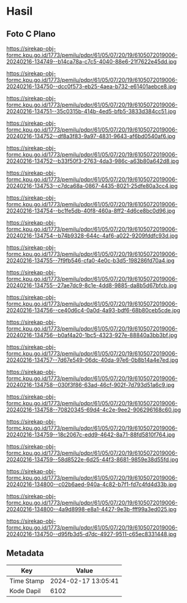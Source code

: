 # Hasil

## Foto C Plano

https://sirekap-obj-formc.kpu.go.id/1773/pemilu/pdpr/61/05/07/20/19/6105072019006-20240216-134749--b14ca78a-c7c5-4040-88e6-21f7622e45dd.jpg

https://sirekap-obj-formc.kpu.go.id/1773/pemilu/pdpr/61/05/07/20/19/6105072019006-20240216-134750--dcc0f573-eb25-4aea-b732-e61401aebce8.jpg

https://sirekap-obj-formc.kpu.go.id/1773/pemilu/pdpr/61/05/07/20/19/6105072019006-20240216-134751--35c0315b-414b-4ed5-bfb5-3833d384cc51.jpg

https://sirekap-obj-formc.kpu.go.id/1773/pemilu/pdpr/61/05/07/20/19/6105072019006-20240216-134752--df8a3f83-9a97-4831-9643-af6bd0540af6.jpg

https://sirekap-obj-formc.kpu.go.id/1773/pemilu/pdpr/61/05/07/20/19/6105072019006-20240216-134752--b33f50f3-2763-4da3-986c-a63b80a642d8.jpg

https://sirekap-obj-formc.kpu.go.id/1773/pemilu/pdpr/61/05/07/20/19/6105072019006-20240216-134753--c7dca68a-0867-4435-8021-25dfe80a3cc4.jpg

https://sirekap-obj-formc.kpu.go.id/1773/pemilu/pdpr/61/05/07/20/19/6105072019006-20240216-134754--bc1fe5db-40f8-460a-8ff2-4d6ce8bc0d96.jpg

https://sirekap-obj-formc.kpu.go.id/1773/pemilu/pdpr/61/05/07/20/19/6105072019006-20240216-134754--b74b9328-644c-4af6-a022-9209fddfc93d.jpg

https://sirekap-obj-formc.kpu.go.id/1773/pemilu/pdpr/61/05/07/20/19/6105072019006-20240216-134755--7f9fb546-cfa0-4e0c-b3d5-198286fd70a4.jpg

https://sirekap-obj-formc.kpu.go.id/1773/pemilu/pdpr/61/05/07/20/19/6105072019006-20240216-134755--27ae7dc9-8c1e-4dd8-9885-da8b5d67bfcb.jpg

https://sirekap-obj-formc.kpu.go.id/1773/pemilu/pdpr/61/05/07/20/19/6105072019006-20240216-134756--ce40d6c4-0a0d-4a93-bdf6-68b80ceb5cde.jpg

https://sirekap-obj-formc.kpu.go.id/1773/pemilu/pdpr/61/05/07/20/19/6105072019006-20240216-134756--b0af4a20-1bc5-4323-927e-88840a3bb3bf.jpg

https://sirekap-obj-formc.kpu.go.id/1773/pemilu/pdpr/61/05/07/20/19/6105072019006-20240216-134757--7d67e549-06dc-40da-97e6-0b8b14a4e7ed.jpg

https://sirekap-obj-formc.kpu.go.id/1773/pemilu/pdpr/61/05/07/20/19/6105072019006-20240216-134758--030f3f86-63ad-46cf-902f-7d793d51a6c9.jpg

https://sirekap-obj-formc.kpu.go.id/1773/pemilu/pdpr/61/05/07/20/19/6105072019006-20240216-134758--70820345-69d4-4c2e-9ee2-906296168c60.jpg

https://sirekap-obj-formc.kpu.go.id/1773/pemilu/pdpr/61/05/07/20/19/6105072019006-20240216-134759--18c2067c-edd9-4642-8a71-88fd5810f764.jpg

https://sirekap-obj-formc.kpu.go.id/1773/pemilu/pdpr/61/05/07/20/19/6105072019006-20240216-134759--58d8522e-6d25-44f3-8681-9859e38d55fd.jpg

https://sirekap-obj-formc.kpu.go.id/1773/pemilu/pdpr/61/05/07/20/19/6105072019006-20240216-134800--c02b6aed-940a-4c82-b7f1-fd7c4fd4d33b.jpg

https://sirekap-obj-formc.kpu.go.id/1773/pemilu/pdpr/61/05/07/20/19/6105072019006-20240216-134800--4a9d8998-e8a1-4427-9e3b-fff99a3ed025.jpg

https://sirekap-obj-formc.kpu.go.id/1773/pemilu/pdpr/61/05/07/20/19/6105072019006-20240216-134750--d95fb3d5-d7dc-4927-9511-c65ec8331448.jpg


## Metadata

| Key        | Value               |
| ---------- | ------------------- |
| Time Stamp | 2024-02-17 13:05:41 |
| Kode Dapil | 6102                |



